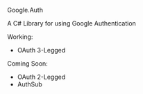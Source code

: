 Google.Auth

A C# Library for using Google Authentication

Working:
- OAuth 3-Legged

Coming Soon:
- OAuth 2-Legged
- AuthSub